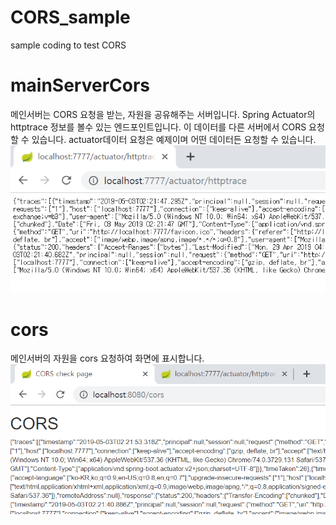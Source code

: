 # CORS_sample
sample coding to test CORS


# mainServerCors
메인서버는 CORS 요청을 받는, 자원을 공유해주는 서버입니다.
Spring Actuator의 httptrace 정보를 볼수 있는 엔드포인트입니다.
이 데이터를 다른 서버에서 CORS 요청할 수 있습니다.
actuator데이터 요청은 예제이며 어떤 데이터든 요청할 수 있습니다.
![메인서버](./img_cors/20190503_112208.png)

# cors
<code></code>
메인서버의 자원을 cors 요청하여 화면에 표시합니다.
![cors요청](./img_cors/20190503_112338.png)

